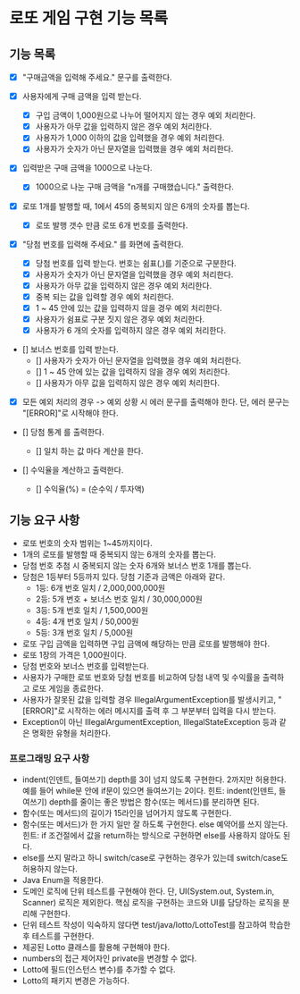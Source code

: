# 로또 게임 구현 기능 목록

## 기능 목록
- [x] "구매금액을 입력해 주세요." 문구를 출력한다.

- [x] 사용자에게 구매 금액을 입력 받는다. 
  - [x] 구입 금액이 1,000원으로 나누어 떨어지지 않는 경우 예외 처리한다.
  - [x] 사용자가 아무 값을 입력하지 않은 경우 예외 처리한다.
  - [x] 사용자가 1,000 이하의 값을 입력했을 경우 예외 처리한다.
  - [x] 사용자가 숫자가 아닌 문자열을 입력했을 경우 예외 처리한다.

- [x] 입력받은 구매 금액을 1000으로 나눈다.
  - [x] 1000으로 나눈 구매 금액을 "n개를 구매했습니다." 출력한다.

- [x] 로또 1개를 발행할 때, 1에서 45의 중복되지 않은 6개의 숫자를 뽑는다.
  - [x] 로또 발행 갯수 만큼 로또 6개 번호를 출력한다.

- [x] "당첨 번호를 입력해 주세요." 를 화면에 출력한다.
  - [x] 당첨 번호를 입력 받는다. 번호는 쉼표(,)를 기준으로 구분한다.
  - [x] 사용자가 숫자가 아닌 문자열을 입력했을 경우 예외 처리한다.
  - [x] 사용자가 아무 값을 입력하지 않은 경우 예외 처리한다.
  - [x] 중복 되는 값을 입력할 경우 예외 처리한다.
  - [x] 1 ~ 45 안에 있는 값을 입력하지 않을 경우 예외 처리한다.
  - [x] 사용자가 쉼표로 구분 짓지 않은 경우 예외 처리한다.
  - [x] 사용자가 6 개의 숫자를 입력하지 않은 경우 예외 처리한다.

- [] 보너스 번호를 입력 받는다.
  - [] 사용자가 숫자가 아닌 문자열을 입력했을 경우 예외 처리한다.
  - [] 1 ~ 45 안에 있는 값을 입력하지 않을 경우 예외 처리한다.
  - [] 사용자가 아무 값을 입력하지 않은 경우 예외 처리한다.

- [x] 모든 예외 처리의 경우 -> 예외 상황 시 에러 문구를 출력해야 한다. 단, 에러 문구는 "[ERROR]"로 시작해야 한다.

- [] 당첨 통계 를 출력한다.
  - [] 일치 하는 값 마다 계산을 한다.

- [] 수익율을 계산하고 출력한다.
  - [] 수익율(%) = (순수익 / 투자액)


## 기능 요구 사항
- 로또 번호의 숫자 범위는 1~45까지이다.
- 1개의 로또를 발행할 때 중복되지 않는 6개의 숫자를 뽑는다.
- 당첨 번호 추첨 시 중복되지 않는 숫자 6개와 보너스 번호 1개를 뽑는다.
- 당첨은 1등부터 5등까지 있다. 당첨 기준과 금액은 아래와 같다.
    - 1등: 6개 번호 일치 / 2,000,000,000원
    - 2등: 5개 번호 + 보너스 번호 일치 / 30,000,000원
    - 3등: 5개 번호 일치 / 1,500,000원
    - 4등: 4개 번호 일치 / 50,000원
    - 5등: 3개 번호 일치 / 5,000원
- 로또 구입 금액을 입력하면 구입 금액에 해당하는 만큼 로또를 발행해야 한다.
- 로또 1장의 가격은 1,000원이다.
- 당첨 번호와 보너스 번호를 입력받는다.
- 사용자가 구매한 로또 번호와 당첨 번호를 비교하여 당첨 내역 및 수익률을 출력하고 로또 게임을 종료한다.
- 사용자가 잘못된 값을 입력할 경우 IllegalArgumentException를 발생시키고, "[ERROR]"로 시작하는 에러 메시지를 출력 후 그 부분부터 입력을 다시 받는다.
- Exception이 아닌 IllegalArgumentException, IllegalStateException 등과 같은 명확한 유형을 처리한다.

### 프로그래밍 요구 사항
- indent(인덴트, 들여쓰기) depth를 3이 넘지 않도록 구현한다. 2까지만 허용한다.
예를 들어 while문 안에 if문이 있으면 들여쓰기는 2이다.
힌트: indent(인덴트, 들여쓰기) depth를 줄이는 좋은 방법은 함수(또는 메서드)를 분리하면 된다.
- 함수(또는 메서드)의 길이가 15라인을 넘어가지 않도록 구현한다.
- 함수(또는 메서드)가 한 가지 일만 잘 하도록 구현한다.
else 예약어를 쓰지 않는다.
힌트: if 조건절에서 값을 return하는 방식으로 구현하면 else를 사용하지 않아도 된다.
- else를 쓰지 말라고 하니 switch/case로 구현하는 경우가 있는데 switch/case도 허용하지 않는다.
- Java Enum을 적용한다.
- 도메인 로직에 단위 테스트를 구현해야 한다. 단, UI(System.out, System.in, Scanner) 로직은 제외한다.
핵심 로직을 구현하는 코드와 UI를 담당하는 로직을 분리해 구현한다.
- 단위 테스트 작성이 익숙하지 않다면 test/java/lotto/LottoTest를 참고하여 학습한 후 테스트를 구현한다.
- 제공된 Lotto 클래스를 활용해 구현해야 한다.
- numbers의 접근 제어자인 private을 변경할 수 없다.
- Lotto에 필드(인스턴스 변수)를 추가할 수 없다.
- Lotto의 패키지 변경은 가능하다.
